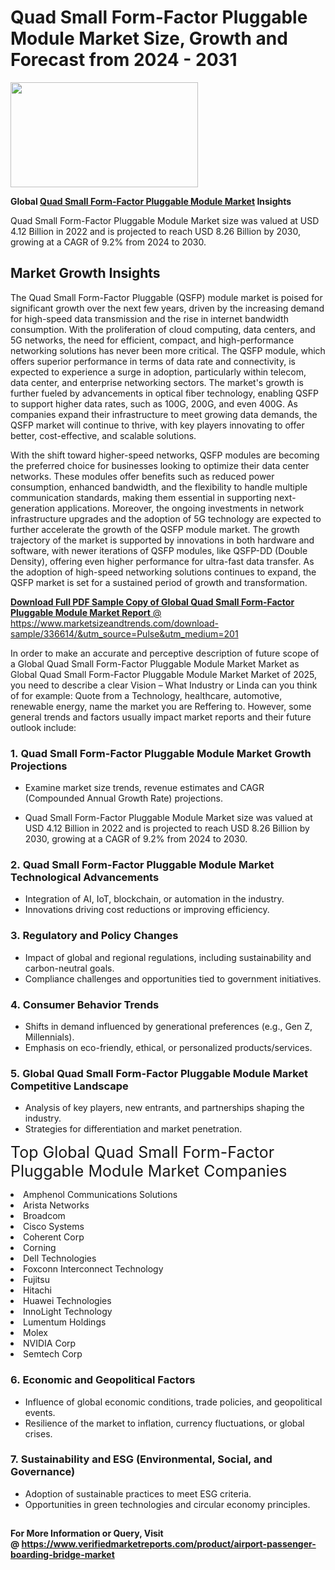 <H1>Quad Small Form-Factor Pluggable Module Market Size, Growth and Forecast from 2024 - 2031</H1><img class="aligncenter size-medium wp-image-584254" src="https://thirdeyenews.in/wp-content/uploads/2024/09/Global-Market-Research-300x168.jpeg" alt="" width="300" height="168" /><p><strong>Global&nbsp;<a href="https://www.marketsizeandtrends.com/download-sample/336614/&amp;utm_source=Pulse&amp;utm_medium=201">Quad Small Form-Factor Pluggable Module Market</a> Insights</strong></p><p>Quad Small Form-Factor Pluggable Module Market size was valued at USD 4.12 Billion in 2022 and is projected to reach USD 8.26 Billion by 2030, growing at a CAGR of 9.2% from 2024 to 2030.</p><p><h2>Market Growth Insights</h2> <p>The Quad Small Form-Factor Pluggable (QSFP) module market is poised for significant growth over the next few years, driven by the increasing demand for high-speed data transmission and the rise in internet bandwidth consumption. With the proliferation of cloud computing, data centers, and 5G networks, the need for efficient, compact, and high-performance networking solutions has never been more critical. The QSFP module, which offers superior performance in terms of data rate and connectivity, is expected to experience a surge in adoption, particularly within telecom, data center, and enterprise networking sectors. The market's growth is further fueled by advancements in optical fiber technology, enabling QSFP to support higher data rates, such as 100G, 200G, and even 400G. As companies expand their infrastructure to meet growing data demands, the QSFP market will continue to thrive, with key players innovating to offer better, cost-effective, and scalable solutions.</p> <p><a href="#"></a></p> <p>With the shift toward higher-speed networks, QSFP modules are becoming the preferred choice for businesses looking to optimize their data center networks. These modules offer benefits such as reduced power consumption, enhanced bandwidth, and the flexibility to handle multiple communication standards, making them essential in supporting next-generation applications. Moreover, the ongoing investments in network infrastructure upgrades and the adoption of 5G technology are expected to further accelerate the growth of the QSFP module market. The growth trajectory of the market is supported by innovations in both hardware and software, with newer iterations of QSFP modules, like QSFP-DD (Double Density), offering even higher performance for ultra-fast data transfer. As the adoption of high-speed networking solutions continues to expand, the QSFP market is set for a sustained period of growth and transformation.</p> <p><a href="#"></p><p><span class=""><strong>Download Full PDF Sample Copy of Global Quad Small Form-Factor Pluggable Module Market Report</strong> @ <a href="https://www.marketsizeandtrends.com/download-sample/336614/&amp;utm_source=Pulse&amp;utm_medium=201" target="_blank">https://www.marketsizeandtrends.com/download-sample/336614/&amp;utm_source=Pulse&amp;utm_medium=201</a></span></p><p>In order to make an accurate and perceptive description of future scope of a Global&nbsp;Quad Small Form-Factor Pluggable Module Market Market as Global&nbsp;Quad Small Form-Factor Pluggable Module Market Market of 2025, you need to describe a clear Vision &ndash; What Industry or Linda can you think of for example: Quote from a Technology, healthcare, automotive, renewable energy, name the market you are Reffering to. However, some general trends and factors usually impact market reports and their future outlook include:</p><h3>1.&nbsp;<strong>Quad Small Form-Factor Pluggable Module Market Growth Projections</strong></h3><ul><li>Examine market size trends, revenue estimates and CAGR (Compounded Annual Growth Rate) projections.</li><li><p>Quad Small Form-Factor Pluggable Module Market size was valued at USD 4.12 Billion in 2022 and is projected to reach USD 8.26 Billion by 2030, growing at a CAGR of 9.2% from 2024 to 2030.</p></li></ul><h3>2.&nbsp;<strong>Quad Small Form-Factor Pluggable Module Market Technological Advancements</strong></h3><ul><li>Integration of AI, IoT, blockchain, or automation in the industry.</li><li>Innovations driving cost reductions or improving efficiency.</li></ul><h3>3.&nbsp;<strong>Regulatory and Policy Changes</strong></h3><ul><li>Impact of global and regional regulations, including sustainability and carbon-neutral goals.</li><li>Compliance challenges and opportunities tied to government initiatives.</li></ul><h3>4.&nbsp;<strong>Consumer Behavior Trends</strong></h3><ul><li>Shifts in demand influenced by generational preferences (e.g., Gen Z, Millennials).</li><li>Emphasis on eco-friendly, ethical, or personalized products/services.</li></ul><h3>5.&nbsp;<strong>Global Quad Small Form-Factor Pluggable Module Market Competitive Landscape</strong></h3><ul><li>Analysis of key players, new entrants, and partnerships shaping the industry.</li><li>Strategies for differentiation and market penetration.</li></ul><p data-pm-slice="1 1 []"><span style="color: inherit; font-family: inherit; font-size: 25px;">Top Global Quad Small Form-Factor Pluggable Module Market Companies</span></p><div class="" data-test-id=""><p><li>Amphenol Communications Solutions</li><li> Arista Networks</li><li> Broadcom</li><li> Cisco Systems</li><li> Coherent Corp</li><li> Corning</li><li> Dell Technologies</li><li> Foxconn Interconnect Technology</li><li> Fujitsu</li><li> Hitachi</li><li> Huawei Technologies</li><li> InnoLight Technology</li><li> Lumentum Holdings</li><li> Molex</li><li> NVIDIA Corp</li><li> Semtech Corp</li></p></div><h3>6.&nbsp;<strong>Economic and Geopolitical Factors</strong></h3><ul><li>Influence of global economic conditions, trade policies, and geopolitical events.</li><li>Resilience of the market to inflation, currency fluctuations, or global crises.</li></ul><h3>7.&nbsp;<strong>Sustainability and ESG (Environmental, Social, and Governance)</strong></h3><ul><li>Adoption of sustainable practices to meet ESG criteria.</li><li>Opportunities in green technologies and circular economy principles.</li></ul><h2><strong style="font-size: 14px;">For More Information or Query, Visit @&nbsp;</strong><a style="background-color: #ffffff; font-size: 14px;" href="https://www.marketsizeandtrends.com/report/quad-small-form-factor-pluggable-module-market/" target="_blank">https://www.verifiedmarketreports.com/product/airport-passenger-boarding-bridge-market</a></h2>

